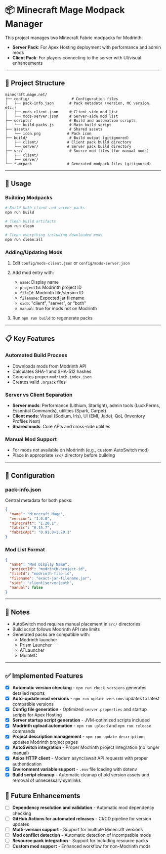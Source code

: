 
# 📦 Minecraft Mage Modpack Manager

This project manages two Minecraft Fabric modpacks for Modrinth:
- **Server Pack**: For Apex Hosting deployment with performance and admin mods
- **Client Pack**: For players connecting to the server with UI/visual enhancements

---

## 🎯 Project Structure

```
minecraft.mage.net/
├── config/                   # Configuration files
│   ├── pack-info.json       # Pack metadata (version, MC version, etc.)
│   ├── mods-client.json     # Client-side mod list
│   └── mods-server.json     # Server-side mod list
├── scripts/                 # Build and automation scripts
│   └── build-packs.js       # Main build script
├── assets/                  # Shared assets
│   └── icon.png            # Pack icon
├── build/                   # Build output (gitignored)
│   ├── client/             # Client pack build directory
│   └── server/             # Server pack build directory
├── src/                     # Source mod files (for manual mods)
│   ├── client/
│   └── server/
└── *.mrpack                # Generated modpack files (gitignored)
```

---

## 🚀 Usage

### Building Modpacks

```bash
# Build both client and server packs
npm run build

# Clean build artifacts
npm run clean

# Clean everything including downloaded mods
npm run clean:all
```

### Adding/Updating Mods

1. Edit `config/mods-client.json` or `config/mods-server.json`
2. Add mod entry with:
   - `name`: Display name
   - `projectId`: Modrinth project ID
   - `fileId`: Modrinth file/version ID
   - `filename`: Expected jar filename
   - `side`: "client", "server", or "both"
   - `manual`: true for mods not on Modrinth

3. Run `npm run build` to regenerate packs

---

## 📋 Key Features

### Automated Build Process
- Downloads mods from Modrinth API
- Calculates SHA-1 and SHA-512 hashes
- Generates proper `modrinth.index.json`
- Creates valid `.mrpack` files

### Server vs Client Separation
- **Server mods**: Performance (Lithium, Starlight), admin tools (LuckPerms, Essential Commands), utilities (Spark, Carpet)
- **Client mods**: Visual (Sodium, Iris), UI (EMI, Jade), QoL (Inventory Profiles Next)
- **Shared mods**: Core APIs and cross-side utilities

### Manual Mod Support
- For mods not available on Modrinth (e.g., custom AutoSwitch mod)
- Place in appropriate `src/` directory before building

---

## 🔧 Configuration

### pack-info.json
Central metadata for both packs:
```json
{
  "name": "Minecraft Mage",
  "version": "1.0.0",
  "minecraft": "1.20.1",
  "fabric": "0.15.7",
  "fabricApi": "0.91.0+1.20.1"
}
```

### Mod List Format
```json
{
  "name": "Mod Display Name",
  "projectId": "modrinth-project-id",
  "fileId": "modrinth-file-id",
  "filename": "exact-jar-filename.jar",
  "side": "client|server|both",
  "manual": false
}
```

---

## 📝 Notes

- AutoSwitch mod requires manual placement in `src/` directories
- Build script follows Modrinth API rate limits
- Generated packs are compatible with:
  - Modrinth launcher
  - Prism Launcher
  - ATLauncher
  - MultiMC

---

## ✅ Implemented Features

- [x] **Automatic version checking** - `npm run check-versions` generates detailed reports
- [x] **Auto-update mod versions** - `npm run update-versions` updates to latest compatible versions
- [x] **Config file generation** - Optimized `server.properties` and startup scripts for Apex Hosting
- [x] **Server startup script generation** - JVM-optimized scripts included
- [x] **Modrinth upload automation** - `npm run upload` and `npm run release` commands
- [x] **Project description management** - `npm run update-descriptions` updates Modrinth project pages
- [x] **AutoSwitch integration** - Proper Modrinth project integration (no longer manual)
- [x] **Axios HTTP client** - Modern async/await API requests with proper authentication
- [x] **Environment variable support** - `.env` file loading with dotenv
- [x] **Build script cleanup** - Automatic cleanup of old version assets and removal of unnecessary symlinks

## 🚧 Future Enhancements
- [ ] **Dependency resolution and validation** - Automatic mod dependency checking
- [ ] **GitHub Actions for automated releases** - CI/CD pipeline for version updates  
- [ ] **Multi-version support** - Support for multiple Minecraft versions
- [ ] **Mod conflict detection** - Automatic detection of incompatible mods
- [ ] **Resource pack integration** - Support for including resource packs
- [ ] **Custom mod support** - Enhanced workflow for non-Modrinth mods
